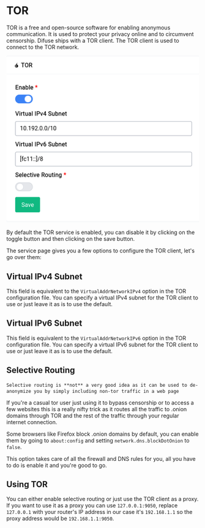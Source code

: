 # TOR

TOR is a free and open-source software for enabling anonymous communication. It is used to protect your privacy online and to circumvent censorship. Difuse ships with a TOR client. The TOR client is used to connect to the TOR network.

<center>
<a data-fancybox data-src="./img/43.png" data-caption="Services - TOR">
  <img src="./img/43.png" />
</a>
</center>

By default the TOR service is enabled, you can disable it by clicking on the toggle button and then clicking on the save button.

The service page gives you a few options to configure the TOR client, let's go over them:

## Virtual IPv4 Subnet

This field is equivalent to the `VirtualAddrNetworkIPv4` option in the TOR configuration file. You can specify a virtual IPv4 subnet for the TOR client to use or just leave it as is to use the default.

## Virtual IPv6 Subnet

This field is equivalent to the `VirtualAddrNetworkIPv6` option in the TOR configuration file. You can specify a virtual IPv6 subnet for the TOR client to use or just leave it as is to use the default.

## Selective Routing

```admonish warning
Selective routing is **not** a very good idea as it can be used to de-anonymize you by simply including non-tor traffic in a web page
```

If you're a casual tor user just using it to bypass censorship or to access a few websites this is a really nifty trick as it routes all the traffic to .onion domains through TOR and the rest of the traffic through your regular internet connection.

Some browsers like Firefox block .onion domains by default, you can enable them by going to `about:config` and setting `network.dns.blockDotOnion` to `false`.

This option takes care of all the firewall and DNS rules for you, all you have to do is enable it and you're good to go.

## Using TOR

You can either enable selective routing or just use the TOR client as a proxy. If you want to use it as a proxy you can use `127.0.0.1:9050`, replace `127.0.0.1` with your router's IP address in our case it's `192.168.1.1` so the proxy address would be `192.168.1.1:9050`.